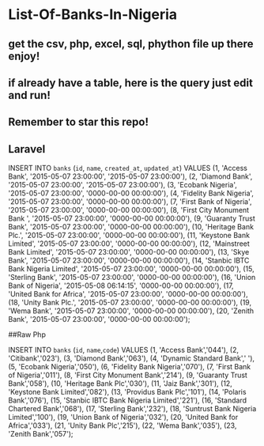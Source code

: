 # List-Of-Banks-In-Nigeria

## get the csv, php, excel, sql, phython file up there enjoy!
## if already have a table, here is the query just edit and run!

## Remember to star this repo!

## Laravel 

INSERT INTO `banks` (`id`, `name`, `created_at`, `updated_at`) VALUES
(1, 'Access Bank', '2015-05-07 23:00:00', '2015-05-07 23:00:00'),
(2, 'Diamond Bank', '2015-05-07 23:00:00', '2015-05-07 23:00:00'),
(3, 'Ecobank Nigeria', '2015-05-07 23:00:00', '0000-00-00 00:00:00'),
(4, 'Fidelity Bank Nigeria', '2015-05-07 23:00:00', '0000-00-00 00:00:00'),
(7, 'First Bank of Nigeria', '2015-05-07 23:00:00', '0000-00-00 00:00:00'),
(8, 'First City Monument Bank ', '2015-05-07 23:00:00', '0000-00-00 00:00:00'),
(9, 'Guaranty Trust Bank', '2015-05-07 23:00:00', '0000-00-00 00:00:00'),
(10, 'Heritage Bank Plc.', '2015-05-07 23:00:00', '0000-00-00 00:00:00'),
(11, 'Keystone Bank Limited', '2015-05-07 23:00:00', '0000-00-00 00:00:00'),
(12, 'Mainstreet Bank Limited', '2015-05-07 23:00:00', '0000-00-00 00:00:00'),
(13, 'Skye Bank', '2015-05-07 23:00:00', '0000-00-00 00:00:00'),
(14, 'Stanbic IBTC Bank Nigeria Limited', '2015-05-07 23:00:00', '0000-00-00 00:00:00'),
(15, 'Sterling Bank', '2015-05-07 23:00:00', '0000-00-00 00:00:00'),
(16, 'Union Bank of Nigeria', '2015-05-08 06:14:15', '0000-00-00 00:00:00'),
(17, 'United Bank for Africa', '2015-05-07 23:00:00', '0000-00-00 00:00:00'),
(18, 'Unity Bank Plc.', '2015-05-07 23:00:00', '0000-00-00 00:00:00'),
(19, 'Wema Bank', '2015-05-07 23:00:00', '0000-00-00 00:00:00'),
(20, 'Zenith Bank', '2015-05-07 23:00:00', '0000-00-00 00:00:00');

##Raw Php

INSERT INTO `banks` (`id`, `name`,`code`) VALUES
(1, 'Access Bank','044'),
(2, 'Citibank','023'),
(3, 'Diamond Bank','063'),
(4, 'Dynamic Standard Bank',' '),
(5, 'Ecobank Nigeria','050'),
(6, 'Fidelity Bank Nigeria','070'),
(7, 'First Bank of Nigeria','011'),
(8, 'First City Monument Bank','214'),
(9, 'Guaranty Trust Bank','058'),
(10, 'Heritage Bank Plc','030'),
(11, 'Jaiz Bank','301'),
(12, 'Keystone Bank Limited','082'),
(13, 'Providus Bank Plc','101'),
(14, 'Polaris Bank','076'),
(15, 'Stanbic IBTC Bank Nigeria Limited','221'),
(16, 'Standard Chartered Bank','068'),
(17, 'Sterling Bank','232'),
(18, 'Suntrust Bank Nigeria Limited','100'),
(19, 'Union Bank of Nigeria','032'),
(20, 'United Bank for Africa','033'),
(21, 'Unity Bank Plc','215'),
(22, 'Wema Bank','035'),
(23, 'Zenith Bank','057');
